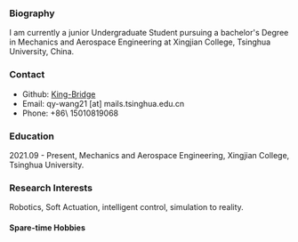 
### Biography
I am currently a junior Undergraduate Student pursuing a bachelor's Degree in Mechanics and Aerospace Engineering at Xingjian College, Tsinghua University, China.

<!-- My research interests lie in Large Multimodal Models (LMMs) and their application in diverse practical scenarios, such as biological and system large models. My focus also extends to developing efficient machine learning systems aimed at expediting the training and inference processing of LMMs (especially LLMs), leveraging expertise in high-performance computing and distributed systems.

Before transferring to the University of Minnesota, I studied at Nanchang University, majoring in Artificial Intelligence in a top-tier class with a School Academic Special Scholarship. I was honored to be advised by Professor [Zichen Xu](https://good.ncu.edu.cn/Pages/Professor.html) at [GOOD LAB](https://good.ncu.edu.cn) starting from March 2022, where my focus was on solving data-centric challenges and building efficient and reliable systems. I was the leader of Nanchang University Supercomputer Cluster Team ([NCUSCC](https://hpc.ncuscc.tech/)) Leader, with experience of ASC22 and SC23(IndySCC).

I was also fortunately recruited as a research assistant at **TOP** NLP Lab [TsinghuaNLP](https://github.com/thunlp) in Beijing from July to September 2023, advised by Professor [Zhiyuan Liu](https://nlp.csai.tsinghua.edu.cn/~lzy/), trying to build efficient distributed large language model training framework [BMTrain](https://github.com/OpenBMB/BMTrain) and Develop 10B Chinese LLM [CPM-Bee](https://github.com/OpenBMB/CPM-Bee/blob/main/README_en.md).

I am passionate about open source and firmly believe in its potential to disseminate knowledge widely, leverage technology to lead innovation to the world and contribute to the advancement of human society. I am proud to have garnered over **1000 stars** and acquired **155 followers** on GitHub. It is gratifying to know that my open-source projects have benefitted numerous individuals, and I have personally gained valuable knowledge from the open-source community. -->

### Contact
* Github: [King-Bridge](https://github.com/King-Bridge)
* Email: qy-wang21 [at] mails.tsinghua.edu.cn
* Phone: +86\ 15010819068
<!-- * Google Scholar：[Congrui Yin's Google Scholar](https://scholar.google.com/citations?hl=en&user=7gsdLw4AAAAJ) -->

### Education
2021.09 - Present, Mechanics and Aerospace Engineering, Xingjian College, Tsinghua University.

### Research Interests
Robotics, Soft Actuation, intelligent control, simulation to reality.

#### Spare-time Hobbies

